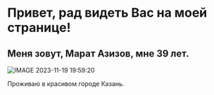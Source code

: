 # Привет, рад видеть Вас на моей странице!

## Меня зовут, Марат Азизов, мне 39 лет.

![IMAGE 2023-11-19 19:59:20](https://github.com/user-attachments/assets/2ad326e3-6db4-4c0e-ad43-559a9c07c83e)


Проживаю в красивом городе Казань.
